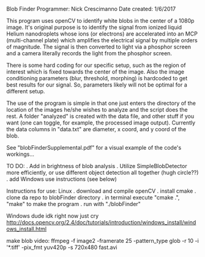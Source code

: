 Blob Finder
Programmer: Nick Crescimanno
Date created: 1/6/2017

This program uses openCV to identify white blobs in the center of a 1080p image. It's original purpose is to identify the signal from ionized liquid Helium nanodroplets whose ions (or electrons) are accelerated into an MCP (multi-channel plate) which amplifies the electrical signal by multiple orders of magnitude. The signal is then converted to light via a phosphor screen and a camera literally records the light from the phosphor screen.

There is some hard coding for our specific setup, such as the region of interest which is fixed towards the center of the image. Also the image conditioning parameters (blur, threshold, morphing) is hardcoded to get best results for our signal. So, parameters likely will not be optimal for a different setup. 

The use of the program is simple in that one just enters the directory of the location of the images he/she wishes to analyze and the script does the rest. A folder "analyzed" is created with the data file, and other stuff if you want (one can toggle, for example, the processed image output). Currently the data columns in "data.txt" are diameter, x coord, and y coord of the blob.

See "blobFinderSupplemental.pdf" for a visual example of the code's workings...

TO DO:
. Add in brightness of blob analysis
. Utilize SimpleBlobDetector more efficiently, or use different object detection all together (hugh circle??)
. add Windows use instructions (see below)

Instructions for use:
Linux 
. download and compile openCV
. install cmake
. clone da repo to blobFinder directory
. in terminal execute "cmake .", "make" to make the program
. run with "./blobFinder"

Windows
dude idk right now just cry http://docs.opencv.org/2.4/doc/tutorials/introduction/windows_install/windows_install.html

make blob video:
ffmpeg -f image2 -framerate 25 -pattern_type glob -r 10 -i '*.tiff' -pix_fmt yuv420p -s 720x480 fast.avi

